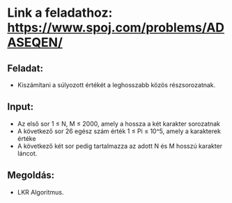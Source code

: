 # Link a feladathoz: https://www.spoj.com/problems/ADASEQEN/
## Feladat:
* Kiszámítani a súlyozott értékét a leghosszabb közös részsorozatnak.
## Input:
* Az első sor 1 ≤ N, M ≤ 2000, amely a hossza a két karakter sorozatnak
* A következő sor 26 egész szám érték 1 ≤ Pi ≤ 10^5, amely a karakterek értéke
* A következő két sor pedig tartalmazza az adott N és M hosszú karakter láncot.
## Megoldás:
* LKR Algoritmus. 